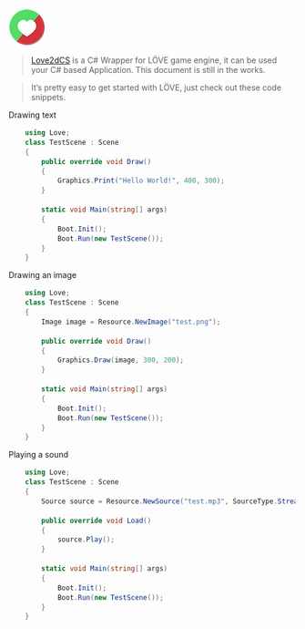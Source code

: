 ![](/img/logo.png) 
    
> [Love2dCS](https://github.com/endlesstravel/Love2dCS) is a C# Wrapper for LÖVE game engine, it can be used your C# based Application. This document is still in the works.

> It’s pretty easy to get started with LÖVE, just check out these code snippets.

Drawing text
```C#
    using Love;
    class TestScene : Scene
    {
        public override void Draw()
        {
            Graphics.Print("Hello World!", 400, 300);
        }

        static void Main(string[] args)
        {
            Boot.Init();
            Boot.Run(new TestScene());
        }
    }
```

Drawing an image
```C#
    using Love;
    class TestScene : Scene
    {
        Image image = Resource.NewImage("test.png");

        public override void Draw()
        {
            Graphics.Draw(image, 300, 200);
        }

        static void Main(string[] args)
        {
            Boot.Init();
            Boot.Run(new TestScene());
        }
    }
```


Playing a sound
```C#
    using Love;
    class TestScene : Scene
    {
        Source source = Resource.NewSource("test.mp3", SourceType.Stream);

        public override void Load()
        {
            source.Play();
        }

        static void Main(string[] args)
        {
            Boot.Init();
            Boot.Run(new TestScene());
        }
    }
```